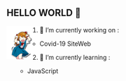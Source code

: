 ## HELLO WORLD 👋

<img src="https://raw.githubusercontent.com/jbuendia1y/jbuendia1y/main/gifs/asuka.gif" width="15%" align="left" >

1.  🔭 I’m currently working on :
    - Covid-19 SiteWeb
  
2.  🌱 I’m currently learning :
    - JavaScript
